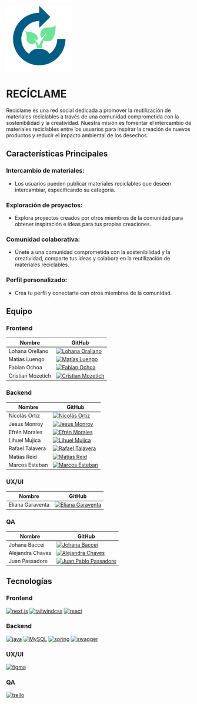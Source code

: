 ![Logo de Recíclame](FrontEnd/public/image/logo.png)

# RECÍCLAME
Reciclame es una red social dedicada a promover la reutilización de materiales reciclables a través de una comunidad comprometida con la sostenibilidad y la creatividad. Nuestra misión es fomentar el intercambio de materiales reciclables entre los usuarios para inspirar la creación de nuevos productos y reducir el impacto ambiental de los desechos.

## Características Principales
### Intercambio de materiales:
- Los usuarios pueden publicar materiales reciclables que deseen intercambiar, especificando su categoría.
### Exploración de proyectos:
- Explora proyectos creados por otros miembros de la comunidad para obtener inspiración e ideas para tus propias creaciones.
### Comunidad colaborativa:
- Únete a una comunidad comprometida con la sostenibilidad y la creatividad, comparte tus ideas y colabora en la reutilización de materiales reciclables.
### Perfil personalizado:
- Crea tu perfil y conectarte con otros miembros de la comunidad.

## Equipo
### Frontend

| Nombre               | GitHub                                      |
|----------------------|---------------------------------------------|
| Lohana Orellano      | [![Lohana Orallano](https://avatars.githubusercontent.com/u/115760417?v=4&s=180)](https://github.com/LohanaO) |
| Matías Luengo         | [![Matías Luengo](https://avatars.githubusercontent.com/u/101943045?v=4&s=180)](https://github.com/MatiasLuengo) |
| Fabian Ochoa         | [![Fabian Ochoa](https://avatars.githubusercontent.com/u/104035823?v=4&s=180)](https://github.com/thefabi8a) |
| Cristian Mozetich    | [![Cristian Mozetich](https://avatars.githubusercontent.com/u/117293281?v=4&s=180)](https://github.com/CristianMozetich) |

### Backend

| Nombre               | GitHub                                      |
|----------------------|---------------------------------------------|
| Nicolás Ortiz      | [![Nicolás Ortiz](https://avatars.githubusercontent.com/u/68659234?v=4&s=180)](https://github.com/nico-ortiz) |
| Jesus Monroy         | [![Jesus Monroy](https://avatars.githubusercontent.com/u/25678161?v=4&s=180)](https://github.com/jdmonroyg) |
| Efrén Morales         | <a href="https://github.com/fr3nm0"><img src="https://avatars.githubusercontent.com/u/61370268?v=4&s=180" alt="Efrén Morales" width="180"/></a> |
| Lihuel Mujica    | [![Lihuel Mujica](https://avatars.githubusercontent.com/u/62969028?v=4&s=180)](https://github.com/LihuelMujica) |
| Rafael Talavera    | [![Rafael Talavera](https://avatars.githubusercontent.com/u/125708112?v=4&s=180)](https://github.com/RafaelTalavera) |
| Matias Reid    | [![Matias Reid](https://avatars.githubusercontent.com/u/79427241?v=4&s=180)](https://github.com/mathiax63) |
| Marcos Esteban    | [![Marcos Esteban](https://avatars.githubusercontent.com/u/83374363?v=4&s=180)](https://github.com/MarcosEstebanDev) |


### UX/UI

| Nombre               | GitHub                                      |
|----------------------|---------------------------------------------|
| Eliana Garaventa      | [![Eliana Garaventa](https://avatars.githubusercontent.com/u/114009849?v=4&s=180)](https://github.com/EliGaraventa) |

### QA

| Nombre               | GitHub                                      |
|----------------------|---------------------------------------------|
| Johana Baccei      | [![Johana Baccei](https://avatars.githubusercontent.com/u/126679754?v=4&s=180)](https://github.com/bacc708) |
| Alejandra Chaves      | [![Alejandra Chaves](https://avatars.githubusercontent.com/u/145710127?v=4&s=180)](https://github.com/Alejita1971) |
| Juan Passadore  | <a href="https://github.com/juampypassa"><img src="https://avatars.githubusercontent.com/u/50932852?v=4&s=180" alt="Juan Pablo Passadore" width="180"/></a> |


## Tecnologías
### Frontend
[![next.js](https://img.shields.io/badge/next.js-000?style=for-the-badge&logo=next.js&logoColor)](https://nextui.org/)
[![tailwindcss](https://img.shields.io/badge/tailwindcss-000?style=for-the-badge&logo=tailwindcss&logoColor)](https://tailwindcss.com/)
[![react](https://img.shields.io/badge/react-000?style=for-the-badge&logo=react&logoColor)](https://react.dev/)

### Backend
[![java](https://img.shields.io/badge/java-000?style=for-the-badge&logo=coffeescript&logoColor)](https://www.java.com/es/)
[![MySQL](https://img.shields.io/badge/MySQL-000?style=for-the-badge&logo=MySQL&logoColor)](https://www.mysql.com/)
[![spring](https://img.shields.io/badge/spring-000?style=for-the-badge&logo=spring&logoColor)](https://spring.io/)
[![swagger](https://img.shields.io/badge/swagger-000?style=for-the-badge&logo=swagger&logoColor)](https://swagger.io/)

### UX/UI
[![figma](https://img.shields.io/badge/figma-000?style=for-the-badge&logo=figma&logoColor)](https://www.figma.com/file/QsLdkIKVKVgZi0BojXOy1J/Proyecto-Reciclame?type=design&node-id=10-3331&mode=design)

### QA
[![trello](https://img.shields.io/badge/trello-000?style=for-the-badge&logo=trello&logoColor)](https://swagger.io/)

